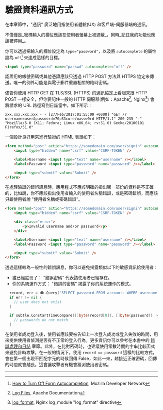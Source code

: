 驗證資料通訊方式
=================================

在本章節中，"通訊" 廣泛地用指使用者體驗(UX) 和客戶端-伺服器端的通訊。 

不僅僅是_密碼輸入的欄位應該在使用者螢幕上被遮蔽_，同時_記住我的功能也應該被停用_。

你可以透過把輸入的欄位設定為 `type="password"`，以及將 `autocomplete` 的屬性設為 `off`[^1] 來達成這樣的目標。

```html
<input type="password" name="passwd" autocomplete="off" />
```

認證用的帳號密碼或其他憑證應該只透過 HTTP POST 方法與 HTTPS 協定來傳送。唯一的例外可能是與電子郵件重置相關的臨時密碼。

儘管你使用 HTTP GET 在 TLS/SSL (HTTPS) 的通訊協定上看起來跟 HTTP POST 一樣安全，但你要記住一般的 HTTP 伺服器(例如：Apache[^2], Nginx[^3]) 會將請求的 URL 路徑寫到日誌當中，如下所示：

```text
xxx.xxx.xxx.xxx - - [27/Feb/2017:01:55:09 +0000] "GET /?username=user&password=70pS3cure/oassw0rd HTTP/1.1" 200 235 "-" "Mozilla/5.0 (X11; Fedora; Linux x86_64; rv:51.0) Gecko/20100101 Firefox/51.0"
```

一個設計良好用來進行驗證的 HTML 表單如下：

```html
<form method="post" action="https://somedomain.com/user/signin" autocomplete="off">
    <input type="hidden" name="csrf" value="CSRF-TOKEN" />

    <label>Username <input type="text" name="username" /></label>
    <label>Password <input type="password" name="password" /></label>

    <input type="submit" value="Submit" />
</form>
```

在處理驗證的錯誤訊息時，應用程式不應該明確的指出哪一部份的資料是不正確的，比如說，你不應該指出使用者輸入的使用者名稱錯誤，或是密碼錯誤，而應該只跟使用者說 "使用者名稱或密碼錯誤"。

```html
<form method="post" action="https://somedomain.com/user/signin" autocomplete="off">
    <input type="hidden" name="csrf" value="CSRF-TOKEN" />

    <div class="error">
        <p>Invalid username and/or password</p>
    </div>

    <label>Username <input type="text" name="username" /></label>
    <label>Password <input type="password" name="password" /></label>

    <input type="submit" value="Submit" />
</form>
```

透過這樣較為一般性的錯誤訊息，你可以避免揭露類似以下的敏感資訊給使用者：

* 誰已經註冊了： "錯誤密碼" 代表該使用者已經存在。
* 你的系統運作方式： "錯誤的密碼" 揭露了你的系統運作的模式。

```go
  record, err = db.Query("SELECT password FROM accounts WHERE username = ?", username)
  if err != nil {
    // user does not exist
  }

  if subtle.ConstantTimeCompare([]byte(record[0]), []byte(password)) != 1 {
    // passwords do not match
  }
```

在使用者成功登入後，使用者應該要被告知上一次登入成功或登入失敗的時間，用來提供使用者偵測是否有不正常的登入行為。更多資訊你可以參考在本書中的 [錯誤處理和日誌](4) 章節。此外，在比對密碼時，也建議使用常數時間的字串比較函式來避免計時攻擊。在一般的情況下，使用 `record == password` 這樣的比較方式，會在第一個出現不匹配字元的時候回傳 False，如此一來，越接近正確密碼，回傳的時間就會越長，這會讓攻擊者有機會猜測使用者密碼。

---

[^1]: [How to Turn Off Form Autocompletion][1], Mozilla Developer Network
[^2]: [Log Files][2], Apache Documentation
[^3]: [log_format][3], Nginx log_module "log_format" directive

[1]: https://developer.mozilla.org/en-US/docs/Web/Security/Securing_your_site/Turning_off_form_autocompletion
[2]: https://httpd.apache.org/docs/1.3/logs.html#accesslog
[3]: http://nginx.org/en/docs/http/ngx_http_log_module.html#log_format
[4]: ../error-handling-logging/logging.md
